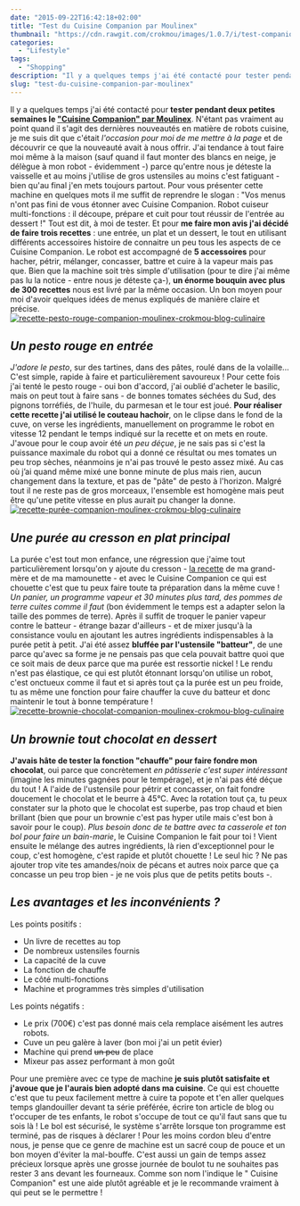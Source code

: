 ```yaml
---
date: "2015-09-22T16:42:18+02:00"
title: "Test du Cuisine Companion par Moulinex"
thumbnail: "https://cdn.rawgit.com/crokmou/images/1.0.7/i/test-companion-moulinex-crokmou-blog-culinaire1.jpg"
categories:
  - "Lifestyle"
tags:
  - "Shopping"
description: "Il y a quelques temps j'ai été contacté pour tester pendant deux petites semaines le \"Cuisine Companion\" par Moulinex."
slug: "test-du-cuisine-companion-par-moulinex"
---
```


Il y a quelques temps j'ai été contacté pour **tester pendant deux petites semaines le ["Cuisine Companion" par Moulinex](http://www.cuisinecompanion.moulinex.be/)**. N'étant pas vraiment au point quand il s'agit des dernières nouveautés en matière de robots cuisine, je me suis dit que c'était _l'occasion pour moi de me mettre à la page_ et de découvrir ce que la nouveauté avait à nous offrir. J'ai tendance à tout faire moi même à la maison (sauf quand il faut monter des blancs en neige, je délègue à mon robot - évidemment -) parce qu'entre nous je déteste la vaisselle et au moins j'utilise de gros ustensiles au moins c'est fatiguant - bien qu'au final j'en mets toujours partout. Pour vous présenter cette machine en quelques mots il me suffit de reprendre le slogan : "Vos menus n'ont pas fini de vous étonner avec Cuisine Companion. Robot cuiseur multi-fonctions : il découpe, prépare et cuit pour tout réussir de l'entrée au dessert !" Tout est dit, à moi de tester. Et pour **me faire mon avis j'ai décidé de faire trois recettes** : une entrée, un plat et un dessert, le tout en utilisant différents accessoires histoire de connaitre un peu tous les aspects de ce Cuisine Companion. Le robot est accompagné de **5 accessoires** pour hacher, pétrir, mélanger, concasser, battre et cuire à la vapeur mais pas que. Bien que la machine soit très simple d'utilisation (pour te dire j'ai même pas lu la notice - entre nous je déteste ça-), **un énorme bouquin avec plus de 300 recettes** nous est livré par la même occasion. Un bon moyen pour moi d'avoir quelques idées de menus expliqués de manière claire et précise. [![recette-pesto-rouge-companion-moulinex-crokmou-blog-culinaire](https://cdn.rawgit.com/crokmou/images/1.0.7/i/recette-pesto-rouge-companion-moulinex-crokmou-blog-culinaire.jpg)](https://cdn.rawgit.com/crokmou/images/1.0.7/i/recette-pesto-rouge-companion-moulinex-crokmou-blog-culinaire.jpg)

## _**Un pesto rouge en entrée**_

_J'adore le pesto_, sur des tartines, dans des pâtes, roulé dans de la volaille... C'est simple, rapide à faire et particulièrement savoureux ! Pour cette fois j'ai tenté le pesto rouge - oui bon d'accord, j'ai oublié d'acheter le basilic, mais on peut tout à faire sans - de bonnes tomates séchées du Sud, des pignons torréfiés, de l'huile, du parmesan et le tour est joué. **Pour réaliser cette recette j'ai utilisé le couteau hachoir**, on le clipse dans le fond de la cuve, on verse les ingrédients, manuellement on programme le robot en vitesse 12 pendant le temps indiqué sur la recette et on mets en route. J'avoue pour le coup avoir été _un peu déçue_, je ne sais pas si c'est la puissance maximale du robot qui a donné ce résultat ou mes tomates un peu trop sèches, néanmoins je n'ai pas trouvé le pesto assez mixé. Au cas où j’ai quand même mixé une bonne minute de plus mais rien, aucun changement dans la texture, et pas de "pâte" de pesto à l'horizon. Malgré tout il ne reste pas de gros morceaux, l'ensemble est homogène mais peut être qu'une petite vitesse en plus aurait pu changer la donne. [![recette-purée-companion-moulinex-crokmou-blog-culinaire](https://cdn.rawgit.com/crokmou/images/1.0.7/i/recette-pur--e-companion-moulinex-crokmou-blog-culinaire.jpg)](https://cdn.rawgit.com/crokmou/images/1.0.7/i/recette-pur--e-companion-moulinex-crokmou-blog-culinaire.jpg)

## _**Une purée au cresson en plat principal**_

La purée c'est tout mon enfance, une régression que j'aime tout particulièrement lorsqu'on y ajoute du cresson - [la recette](https://crokmou.com/2011/11/la-puree-verte-au-cresson) de ma grand-mère et de ma mamounette - et avec le Cuisine Companion ce qui est chouette c'est que tu peux faire toute ta préparation dans la même cuve ! _Un panier, un programme vapeur et 30 minutes plus tard, des pommes de terre cuites comme il faut_ (bon évidemment le temps est a adapter selon la taille des pommes de terre). Après il suffit de troquer le panier vapeur contre le batteur - étrange bazar d'ailleurs - et de mixer jusqu'à la consistance voulu en ajoutant les autres ingrédients indispensables à la purée petit à petit. J'ai été assez **bluffée par l'ustensile "batteur"**, de une parce qu'avec sa forme je ne pensais pas que cela pouvait battre quoi que ce soit mais de deux parce que ma purée est ressortie nickel ! Le rendu n'est pas élastique, ce qui est plutôt étonnant lorsqu'on utilise un robot, c'est onctueux comme il faut et si après tout ça la purée est un peu froide, tu as même une fonction pour faire chauffer la cuve du batteur et donc maintenir le tout à bonne température ! [![recette-brownie-chocolat-companion-moulinex-crokmou-blog-culinaire](https://cdn.rawgit.com/crokmou/images/1.0.7/i/recette-brownie-chocolat-companion-moulinex-crokmou-blog-culinaire.jpg)](https://cdn.rawgit.com/crokmou/images/1.0.7/i/recette-brownie-chocolat-companion-moulinex-crokmou-blog-culinaire.jpg)

## _**Un brownie tout chocolat en dessert**_

**J'avais hâte de tester la fonction "chauffe" pour faire fondre mon chocolat**, oui parce que concrètement _en pâtisserie c'est super intéressant_ (imagine les minutes gagnées pour le tempérage), et je n'ai pas été déçue du tout ! A l'aide de l'ustensile pour pétrir et concasser, on fait fondre doucement le chocolat et le beurre à 45°C. Avec la rotation tout ça, tu peux constater sur la photo que le chocolat est superbe, pas trop chaud et bien brillant (bien que pour un brownie c'est pas hyper utile mais c'est bon à savoir pour le coup). _Plus besoin donc de te battre avec ta casserole et ton bol pour faire un bain-marie_, le Cuisine Companion le fait pour toi ! Vient ensuite le mélange des autres ingrédients, là rien d'exceptionnel pour le coup, c'est homogène, c'est rapide et plutôt chouette ! Le seul hic ? Ne pas ajouter trop vite tes amandes/noix de pécans et autres noix parce que ça concasse un peu trop bien - je ne vois plus que de petits petits bouts -.

## _**Les avantages et les inconvénients ?**_

Les points positifs :

*   Un livre de recettes au top
*   De nombreux ustensiles fournis
*   La capacité de la cuve
*   La fonction de chauffe
*   Le côté multi-fonctions
*   Machine et programmes très simples d'utilisation

Les points négatifs :

*   Le prix (700€) c'est pas donné mais cela remplace aisément les autres robots.
*   Cuve un peu galère à laver (bon moi j'ai un petit évier)
*   Machine qui prend <del>un peu</del> de place
*   Mixeur pas assez performant à mon goût

Pour une première avec ce type de machine **je suis plutôt satisfaite et j'avoue que je l'aurais bien adopté dans ma cuisine**. Ce qui est chouette c'est que tu peux facilement mettre à cuire ta popote et t'en aller quelques temps glandouiller devant ta série préférée, écrire ton article de blog ou t'occuper de tes enfants, le robot s'occupe de tout ce qu'il faut sans que tu sois là ! Le bol est sécurisé, le système s'arrête lorsque ton programme est terminé, pas de risques à déclarer ! Pour les moins cordon bleu d'entre nous, je pense que ce genre de machine est un sacré coup de pouce et un bon moyen d'éviter la mal-bouffe. C'est aussi un gain de temps assez précieux lorsque après une grosse journée de boulot tu ne souhaites pas rester 3 ans devant les fourneaux. Comme son nom l'indique le " Cuisine Companion" est une aide plutôt agréable et je le recommande vraiment à qui peut se le permettre !